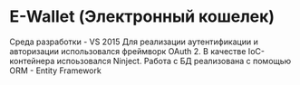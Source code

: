 # E-Wallet (Электронный кошелек)
Среда разработки - VS 2015
Для реализации аутентификации и авторизации использовался фреймворк OAuth 2.
В качестве IoC-контейнера испоьзовался Ninject.
Работа с БД реализована с помощью ORM - Entity Framework
